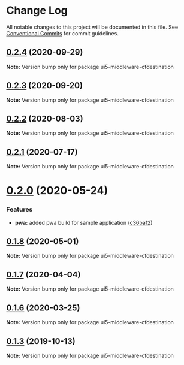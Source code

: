 # Change Log

All notable changes to this project will be documented in this file.
See [Conventional Commits](https://conventionalcommits.org) for commit guidelines.

## [0.2.4](https://github.com/petermuessig/ui5-ecosystem-showcase/compare/ui5-middleware-cfdestination@0.2.3...ui5-middleware-cfdestination@0.2.4) (2020-09-29)

**Note:** Version bump only for package ui5-middleware-cfdestination





## [0.2.3](https://github.com/petermuessig/ui5-ecosystem-showcase/compare/ui5-middleware-cfdestination@0.2.2...ui5-middleware-cfdestination@0.2.3) (2020-09-20)

**Note:** Version bump only for package ui5-middleware-cfdestination





## [0.2.2](https://github.com/petermuessig/ui5-ecosystem-showcase/compare/ui5-middleware-cfdestination@0.2.1...ui5-middleware-cfdestination@0.2.2) (2020-08-03)

**Note:** Version bump only for package ui5-middleware-cfdestination





## [0.2.1](https://github.com/petermuessig/ui5-ecosystem-showcase/compare/ui5-middleware-cfdestination@0.2.0...ui5-middleware-cfdestination@0.2.1) (2020-07-17)

**Note:** Version bump only for package ui5-middleware-cfdestination





# [0.2.0](https://github.com/petermuessig/ui5-ecosystem-showcase/compare/ui5-middleware-cfdestination@0.1.8...ui5-middleware-cfdestination@0.2.0) (2020-05-24)


### Features

* **pwa:** added pwa build for sample application ([c36baf2](https://github.com/petermuessig/ui5-ecosystem-showcase/commit/c36baf24ed93e4e3634374c7ddcd426b8818876f))





## [0.1.8](https://github.com/petermuessig/ui5-ecosystem-showcase/compare/ui5-middleware-cfdestination@0.1.7...ui5-middleware-cfdestination@0.1.8) (2020-05-01)

**Note:** Version bump only for package ui5-middleware-cfdestination





## [0.1.7](https://github.com/petermuessig/ui5-ecosystem-showcase/compare/ui5-middleware-cfdestination@0.1.6...ui5-middleware-cfdestination@0.1.7) (2020-04-04)

**Note:** Version bump only for package ui5-middleware-cfdestination





## [0.1.6](https://github.com/petermuessig/ui5-ecosystem-showcase/compare/ui5-middleware-cfdestination@0.1.5...ui5-middleware-cfdestination@0.1.6) (2020-03-25)

**Note:** Version bump only for package ui5-middleware-cfdestination





## [0.1.3](https://github.com/petermuessig/ui5-ecosystem-showcase/compare/ui5-middleware-cfdestination@0.1.2...ui5-middleware-cfdestination@0.1.3) (2019-10-13)

**Note:** Version bump only for package ui5-middleware-cfdestination
